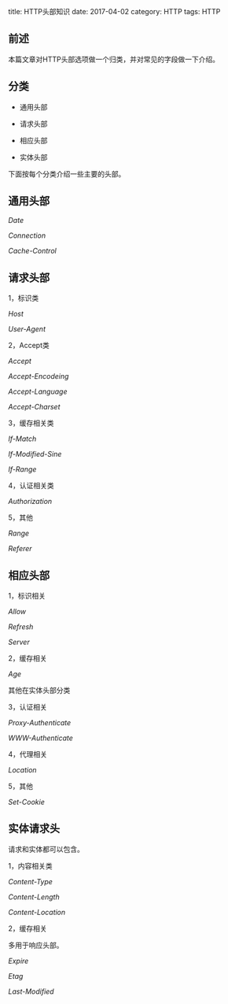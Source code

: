 title: HTTP头部知识
date: 2017-04-02
category: HTTP
tags: HTTP

## 前述

本篇文章对HTTP头部选项做一个归类，并对常见的字段做一下介绍。

## 分类

- 通用头部

- 请求头部

- 相应头部

- 实体头部

下面按每个分类介绍一些主要的头部。

## 通用头部

*Date*

*Connection*

*Cache-Control*

## 请求头部

1，标识类

*Host*

*User-Agent*

2，Accept类

*Accept*

*Accept-Encodeing*

*Accept-Language*

*Accept-Charset*

3，缓存相关类

*If-Match*

*If-Modified-Sine*

*If-Range*

4，认证相关类

*Authorization*

5，其他

*Range*

*Referer*

## 相应头部

1，标识相关

*Allow*

*Refresh*

*Server*

2，缓存相关

*Age*

其他在实体头部分类

3，认证相关

*Proxy-Authenticate*

*WWW-Authenticate*

4，代理相关

*Location*

5，其他

*Set-Cookie*

## 实体请求头

请求和实体都可以包含。

1，内容相关类

*Content-Type*

*Content-Length*

*Content-Location*

2，缓存相关

多用于响应头部。

*Expire*

*Etag*

*Last-Modified*